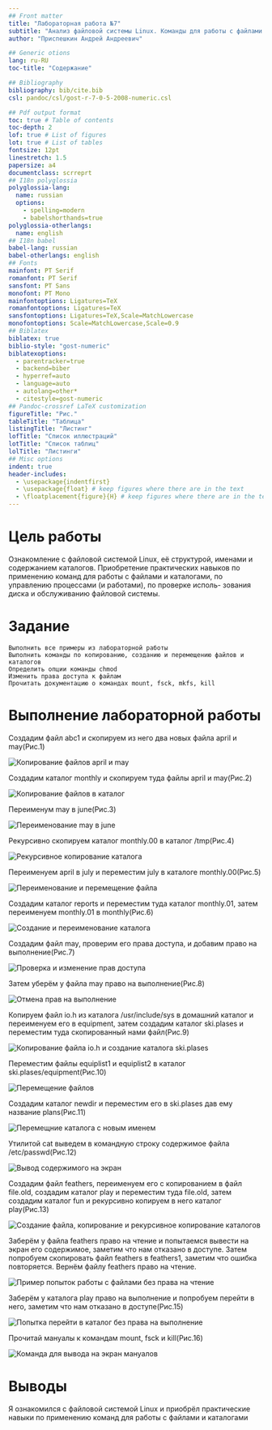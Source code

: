 ```yaml
---
## Front matter
title: "Лабораторная работа №7"
subtitle: "Анализ файловой системы Linux. Команды для работы с файлами и каталогами"
author: "Приспешкин Андрей Андреевич"

## Generic otions
lang: ru-RU
toc-title: "Содержание"

## Bibliography
bibliography: bib/cite.bib
csl: pandoc/csl/gost-r-7-0-5-2008-numeric.csl

## Pdf output format
toc: true # Table of contents
toc-depth: 2
lof: true # List of figures
lot: true # List of tables
fontsize: 12pt
linestretch: 1.5
papersize: a4
documentclass: scrreprt
## I18n polyglossia
polyglossia-lang:
  name: russian
  options:
	- spelling=modern
	- babelshorthands=true
polyglossia-otherlangs:
  name: english
## I18n babel
babel-lang: russian
babel-otherlangs: english
## Fonts
mainfont: PT Serif
romanfont: PT Serif
sansfont: PT Sans
monofont: PT Mono
mainfontoptions: Ligatures=TeX
romanfontoptions: Ligatures=TeX
sansfontoptions: Ligatures=TeX,Scale=MatchLowercase
monofontoptions: Scale=MatchLowercase,Scale=0.9
## Biblatex
biblatex: true
biblio-style: "gost-numeric"
biblatexoptions:
  - parentracker=true
  - backend=biber
  - hyperref=auto
  - language=auto
  - autolang=other*
  - citestyle=gost-numeric
## Pandoc-crossref LaTeX customization
figureTitle: "Рис."
tableTitle: "Таблица"
listingTitle: "Листинг"
lofTitle: "Список иллюстраций"
lotTitle: "Список таблиц"
lolTitle: "Листинги"
## Misc options
indent: true
header-includes:
  - \usepackage{indentfirst}
  - \usepackage{float} # keep figures where there are in the text
  - \floatplacement{figure}{H} # keep figures where there are in the text
---
```


# Цель работы

Ознакомление с файловой системой Linux, её структурой, именами и содержанием
каталогов. Приобретение практических навыков по применению команд для работы
с файлами и каталогами, по управлению процессами (и работами), по проверке исполь-
зования диска и обслуживанию файловой системы.

# Задание

    Выполнить все примеры из лабораторной работы
    Выполнить команды по копированию, созданию и перемещению файлов и каталогов
    Определить опции команды chmod
    Изменить права доступа к файлам
    Прочитать документацию о командах mount, fsck, mkfs, kill

# Выполнение лабораторной работы

Создадим файл abc1 и скопируем из него два новых файла april и may(Рис.1)

![Копирование файлов april и may](image/1.png)

Создадим каталог monthly и скопируем туда файлы april и may(Рис.2)

![Копирование файлов в каталог](image/2.png)

Переименум may в june(Рис.3)

![Переименование may в june](image/3.png)

Рекурсивно скопируем каталог monthly.00 в каталог /tmp(Рис.4)

![Рекурсивное копирование каталога](image/4.png)

Переименуем april в july и переместим july в каталоге monthly.00(Рис.5)

![Переименование и перемещение файла](image/5.png)

Создадим каталог reports и переместим туда каталог monthly.01, затем переименуем monthly.01 в monthly(Рис.6)

![Создание и переименование каталога](image/6.png)

Создадим файл may, проверим его права доступа, и добавим право на выполнение(Рис.7)

![Проверка и изменение прав доступа](image/7.png)

Затем уберём у файла may право на выполнение(Рис.8)

![Отмена прав на выполнение](image/8.png)

Копируем файл io.h из каталога /usr/include/sys в домашний каталог и переименуем его в equipment, затем создадим каталог ski.plases и переместим туда скопированный нами файл(Рис.9)

![Копирование файла io.h и создание каталога ski.plases](image/9.png)

Переместим файлы equiplist1 и equiplist2 в каталог ski.plases/equipment(Рис.10)

![Перемещение файлов](image/10.png)

Создадим каталог newdir и переместим его в ski.plases дав ему название plans(Рис.11)

![Перемещние каталога с новым именем](image/11.png)

Утилитой cat выведем в командную строку содержимое файла /etc/passwd(Рис.12)

![Вывод содержимого на экран](image/12.png)

Создадим файл feathers, переименуем его с копированием в файл file.old, создадим каталог play и переместим туда file.old, затем создадим каталог fun и рекурсивно копируем в него каталог play(Рис.13)

![Создание файла, копирование и рекурсивное копирование каталогов](image/13.png)

Заберём у файла feathers право на чтение и попытаемся вывести на экран его содержимое, заметим что нам отказано в доступе. Затем попробуем скопировать файл feathers в feathers1, заметим что ошибка повторяется. Вернём файлу feathers право на чтение.

![Пример попыток работы с файлами без права на чтение](image/14.png)

Заберём у каталога play право на выполнение и попробуем перейти в него, заметим что нам отказано в доступе(Рис.15)

![Попытка перейти в каталог без права на выполнение](image/15.png)

Прочитай мануалы к командам mount, fsck и kill(Рис.16)

![Команда для вывода на экран мануалов](image/16.png)

# Выводы

Я ознакомился с файловой системой Linux и приобрёл практические навыки по применению команд для работы с файлами и каталогами


